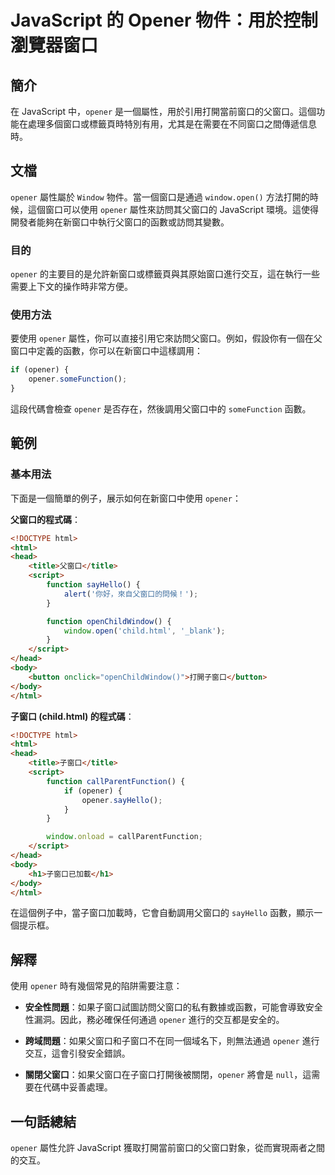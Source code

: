 <!--
Meta Description: # JavaScript 的 Opener 物件：用於控制瀏覽器窗口 ## 簡介 在 JavaScript 中，`opener` 是一個屬性，用於引用打開當前窗口的父窗口。這個功能在處理多個窗口或標籤頁時特別有用，尤其是在需要在不同窗口之間傳遞信息時。 ## 文檔 `opener` 屬性屬於 `Wi...
Meta Keywords: opener, html, javascript, window, head
-->

# JavaScript 的 Opener 物件：用於控制瀏覽器窗口

## 簡介
在 JavaScript 中，`opener` 是一個屬性，用於引用打開當前窗口的父窗口。這個功能在處理多個窗口或標籤頁時特別有用，尤其是在需要在不同窗口之間傳遞信息時。

## 文檔
`opener` 屬性屬於 `Window` 物件。當一個窗口是通過 `window.open()` 方法打開的時候，這個窗口可以使用 `opener` 屬性來訪問其父窗口的 JavaScript 環境。這使得開發者能夠在新窗口中執行父窗口的函數或訪問其變數。

### 目的
`opener` 的主要目的是允許新窗口或標籤頁與其原始窗口進行交互，這在執行一些需要上下文的操作時非常方便。

### 使用方法
要使用 `opener` 屬性，你可以直接引用它來訪問父窗口。例如，假設你有一個在父窗口中定義的函數，你可以在新窗口中這樣調用：

```javascript
if (opener) {
    opener.someFunction();
}
```

這段代碼會檢查 `opener` 是否存在，然後調用父窗口中的 `someFunction` 函數。

## 範例
### 基本用法
下面是一個簡單的例子，展示如何在新窗口中使用 `opener`：

**父窗口的程式碼**：
```html
<!DOCTYPE html>
<html>
<head>
    <title>父窗口</title>
    <script>
        function sayHello() {
            alert('你好，來自父窗口的問候！');
        }

        function openChildWindow() {
            window.open('child.html', '_blank');
        }
    </script>
</head>
<body>
    <button onclick="openChildWindow()">打開子窗口</button>
</body>
</html>
```

**子窗口 (child.html) 的程式碼**：
```html
<!DOCTYPE html>
<html>
<head>
    <title>子窗口</title>
    <script>
        function callParentFunction() {
            if (opener) {
                opener.sayHello();
            }
        }

        window.onload = callParentFunction;
    </script>
</head>
<body>
    <h1>子窗口已加載</h1>
</body>
</html>
```

在這個例子中，當子窗口加載時，它會自動調用父窗口的 `sayHello` 函數，顯示一個提示框。

## 解釋
使用 `opener` 時有幾個常見的陷阱需要注意：

- **安全性問題**：如果子窗口試圖訪問父窗口的私有數據或函數，可能會導致安全性漏洞。因此，務必確保任何通過 `opener` 進行的交互都是安全的。
  
- **跨域問題**：如果父窗口和子窗口不在同一個域名下，則無法通過 `opener` 進行交互，這會引發安全錯誤。

- **關閉父窗口**：如果父窗口在子窗口打開後被關閉，`opener` 將會是 `null`，這需要在代碼中妥善處理。

## 一句話總結
`opener` 屬性允許 JavaScript 獲取打開當前窗口的父窗口對象，從而實現兩者之間的交互。